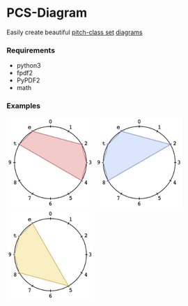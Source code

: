 # PCS-Diagram
Easily create beautiful [pitch-class set](https://en.wikipedia.org/wiki/Set_theory_%28music%29) [diagrams](https://en.wikipedia.org/wiki/Chromatic_circle) 

### Requirements
* python3
* fpdf2
* PyPDF2
* math

### Examples
<img src="./screenshot1.jpg" width="200" /> <img src="./screenshot2a.jpg" width="200" /> <img src="./screenshot3.jpg" width="200" />
